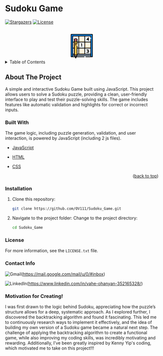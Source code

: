 # Sudoku Game
[![Stargazers](https://img.shields.io/github/stars/OV111/Sudoku_Game?style=social)](https://github.com/OV111/Sudoku_Game/stargazers)
[![License](https://img.shields.io/badge/license-MIT-blue.svg)](https://choosealicense.com/licenses/mit/)

<!-- PROJECT LOGO -->
<br />
<div align="center">
  <a href="https://github.com/OV111/Sudoku_Game">
    <img src="sudoku.png" alt="Logo" width="80" height="80">
  </a>  
</div>

<!-- TABLE OF CONTENTS -->
<details>
  <summary>Table of Contents</summary>
  <ol>
    <li>
      <a href="#about-the-project">About The Project</a>
      <ul>
        <li><a href="#built-with">Built With</a></li>
        <li><a href="#installation">Installation</a></li>
      </ul>
    </li>
    <li><a href="#license">License</a></li>
    <li><a href="#contact">Contact</a></li>
    <li><a href="#motivation">Motivation for Creating!</a></li>
  </ol>
</details>

<!-- About Section -->
## About The Project
A simple and interactive Sudoku Game built using JavaScript. This project allows users to solve a Sudoku puzzle, providing a clean, user-friendly interface to play and test their puzzle-solving skills. The game includes features like automatic validation and highlights for correct or incorrect inputs.

<!-- Tech used! -->
### Built With
 The game logic, including puzzle generation, validation, and user interaction, is powered by JavaScript (including 2 js files).

* [JavaScript](https://img.shields.io/badge/JavaScript-323330?style=for-the-badge&logo=javascript&logoColor=F7DF1E)

* [HTML](https://img.shields.io/badge/HTML5-E34F26?style=for-the-badge&logo=html5&logoColor=white)

* [CSS](https://img.shields.io/badge/CSS3-1572B6?style=for-the-badge&logo=css3&logoColor=white)

<p align="right">(<a href="#readme-top">back to top</a>)</p>

<!-- Installation -->
### Installation

1. Clone this repository:
   ```sh
   git clone https://github.com/OV111/Sudoku_Game.git
   ```
2. Navigate to the project folder: Change to the project directory:
    ```sh
    cd Sudoku_Game
    ```

<!-- LICENSE -->
### License

For more information, see the `LICENSE.txt` file.


### Contact Info

![Gmail](https://img.shields.io/badge/Gmail-blue?style=for-the-badge&logo=gmail&logoColor=white)(https://mail.google.com/mail/u/0/#inbox)

![LinkedIn](https://img.shields.io/badge/LinkedIn-blue?style=for-the-badge&logo=linkedin&logoColor=white)(https://www.linkedin.com/in/vahe-ohanyan-352165328/)

### Motivation for Creating!

I was first drawn to the logic behind Sudoku, appreciating how the puzzle’s structure allows for a deep, systematic approach. As I explored further, I discovered the backtracking algorithm and found it fascinating. This led me to continuously research ways to implement it effectively, and the idea of building my own version of a Sudoku game became a natural next step. The challenge of applying the backtracking algorithm to create a functional game, while also improving my coding skills, was incredibly motivating and rewarding. Additionally, I’ve been greatly inspired by Kenny Yip's coding, which motivated me to take on this project!!!